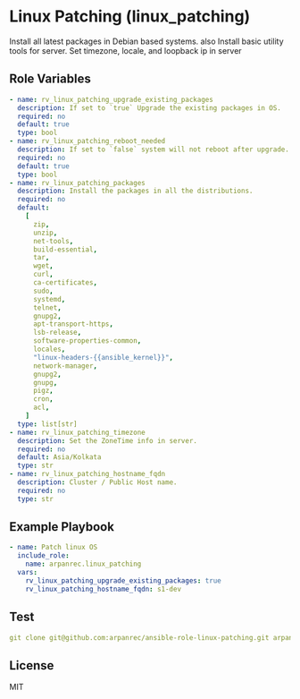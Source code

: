 # Linux Patching (linux_patching)

Install all latest packages in Debian based systems. also Install basic utility tools for server.
Set timezone, locale, and loopback ip in server

## Role Variables

```yaml
- name: rv_linux_patching_upgrade_existing_packages
  description: If set to `true` Upgrade the existing packages in OS.
  required: no
  default: true
  type: bool
- name: rv_linux_patching_reboot_needed
  description: If set to `false` system will not reboot after upgrade.
  required: no
  default: true
  type: bool
- name: rv_linux_patching_packages
  description: Install the packages in all the distributions.
  required: no
  default:
    [
      zip,
      unzip,
      net-tools,
      build-essential,
      tar,
      wget,
      curl,
      ca-certificates,
      sudo,
      systemd,
      telnet,
      gnupg2,
      apt-transport-https,
      lsb-release,
      software-properties-common,
      locales,
      "linux-headers-{{ansible_kernel}}",
      network-manager,
      gnupg2,
      gnupg,
      pigz,
      cron,
      acl,
    ]
  type: list[str]
- name: rv_linux_patching_timezone
  description: Set the ZoneTime info in server.
  required: no
  default: Asia/Kolkata
  type: str
- name: rv_linux_patching_hostname_fqdn
  description: Cluster / Public Host name.
  required: no
  type: str
```

## Example Playbook

```yaml
- name: Patch linux OS
  include_role:
    name: arpanrec.linux_patching
  vars:
    rv_linux_patching_upgrade_existing_packages: true
    rv_linux_patching_hostname_fqdn: s1-dev
```

## Test

```yaml
git clone git@github.com:arpanrec/ansible-role-linux-patching.git arpanrec.linux_patching
```

## License

MIT
